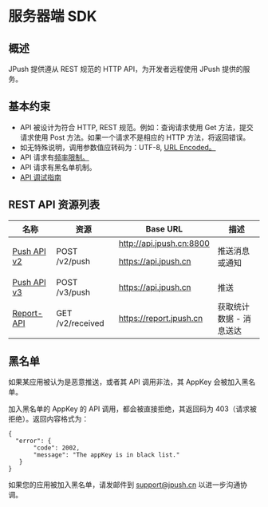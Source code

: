 # 服务器端 SDK

## 概述

JPush 提供遵从 REST 规范的 HTTP API，为开发者远程使用 JPush 提供的服务。

## 基本约束

* API 被设计为符合 HTTP, REST 规范。例如：查询请求使用 Get 方法，提交请求使用 Post 方法。如果一个请求不是相应的 HTTP 方法，将返回错误。
* 如无特殊说明，调用参数值应转码为：UTF-8, [URL Encoded。](http://en.wikipedia.org/wiki/Percent_encoding)
* API 请求有[频率限制。](../api_rate_limiting)
* API 请求有黑名单机制。
* [API 调试指南](../api_debug_guide)
## REST API 资源列表

| 名称 | 	资源 | Base URL	 |描述|
| ------------ | ------------- | ------------ |----------------|
| [Push API v2](../push_api_v2)  | POST /v2/push	  | http://api.jpush.cn:8800<p>https://api.jpush.cn | 推送消息或通知|
| [Push API v3](../push_api_v3)	 | POST /v3/push  | https://api.jpush.cn | 推送 |
| [Report-API](../report_api)		 | GET /v2/received  | https://report.jpush.cn | 获取统计数据 - 消息送达 |

## 黑名单

如果某应用被认为是恶意推送，或者其 API 调用非法，其 AppKey 会被加入黑名单。

加入黑名单的 AppKey 的 API 调用，都会被直接拒绝，其返回码为 403（请求被拒绝）。返回内容格式为：

	{
	  "error": {
	       "code": 2002, 
	       "message": "The appKey is in black list."
	   }
	}
 
如果您的应用被加入黑名单，请发邮件到 <support@jpush.cn> 以进一步沟通协调。



<!--服务SDK，基于多种服务器端编程语言，封装了REST API，简化了开发者调用远程 API 来推送消息的难度。

我们提供的开发包，编程语言类别上有限。如果不在您想要的范围内，请尝试直接基于 API 定义来进行开发，或者使用参考第三方提供的 SDK或者代码片断。

### 官方维护更新

| 开发语言 | 最近更新 | 项目地址 | 下载链接 |
| ------- | ------ | ------- | ------------- | ------------- |
| Java | v3.0.1 支持 Push API v3 | [https://github.com/jpush/jpush-api-java-client](https://github.com/jpush/jpush-api-java-client) |  |
| PHP | v3.0.0 支持 Push API v3 | [https://github.com/jpush/jpush-api-php-client](https://github.com/jpush/jpush-api-php-client) | |
| Python | v3.0.0 支持 Push API v3  | [https://github.com/jpush/jpush-api-python-client](https://github.com/jpush/jpush-api-python-client) |  | 
| Node.js | | [https://github.com/jpush/jpush-api-nodejs-client](https://github.com/jpush/jpush-api-nodejs-client) | |
| Ruby | | [https://github.com/jpush/jpush-api-ruby-client](https://github.com/jpush/jpush-api-ruby-client) | |
| C# | | [https://github.com/jpush/jpush-api-csharp-client](https://github.com/jpush/jpush-api-csharp-client) | | 


### 第三方提供（代码）

* PHP library (v2)

由网站作者 夜阑小雨 共享在其个人网站上  
链接：http://www.yelanxiaoyu.com/code/phonegap%E5%BC%80%E5%8F%91/jpush_push_php_server.html

* C API demo (v2)

由微博用户 @火星上的骑士 共享在 github 上  
链接：https://github.com/issacsonjj/JPushDemo

* .net (v2)

https://jpush.codeplex.com/
-->

